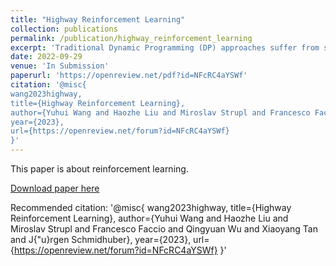 ```yaml
---
title: "Highway Reinforcement Learning"
collection: publications
permalink: /publication/highway_reinforcement_learning
excerpt: 'Traditional Dynamic Programming (DP) approaches suffer from slow backward credit-assignment (CA): only a one-step search is performed at each update. A popular solution for multi-step CA is to use multi-step Bellman operators. Unfortunately, in the control settings, existing methods typically suffer from the large variance of multi-step off-policy corrections or are biased, preventing convergence. To overcome these problems, we introduce a novel multi-step Bellman optimality equation with adaptive lookahead steps. We first derive a new multi-step Value Iteration (VI) method that converges to the optimal Value Function (VF) with an exponential contraction rate but linear computational complexity. Given some trial, our so-called Highway RL performs rapid CA, by picking a policy and a possible lookahead (up to the trial end) that maximize the near-term reward during lookahead plus a DP-based estimate of the cumulative reward for the remaining part of the trial. Highway RL does not require off-policy corrections. Under mild assumptions, it achieves better convergence rates than the traditional one-step Bellman Optimality Operator. We then derive Highway Q-Learning, a convergent multi-step off-policy variant of Q-learning. We show that our Highway algorithms significantly outperform DP approaches on toy tasks. Finally, we propose a deep function approximation variant called Highway DQN. We evaluate it on visual MinAtar Games, outperforming similar multi-step methods.'
date: 2022-09-29
venue: 'In Submission'
paperurl: 'https://openreview.net/pdf?id=NFcRC4aYSWf'
citation: '@misc{
wang2023highway,
title={Highway Reinforcement Learning},
author={Yuhui Wang and Haozhe Liu and Miroslav Strupl and Francesco Faccio and Qingyuan Wu and Xiaoyang Tan and J{\"u}rgen Schmidhuber},
year={2023},
url={https://openreview.net/forum?id=NFcRC4aYSWf}
}'
---
```

This paper is about reinforcement learning.

[Download paper here](https://openreview.net/pdf?id=NFcRC4aYSWf)

Recommended citation: '@misc{
wang2023highway,
title={Highway Reinforcement Learning},
author={Yuhui Wang and Haozhe Liu and Miroslav Strupl and Francesco Faccio and Qingyuan Wu and Xiaoyang Tan and J{\"u}rgen Schmidhuber},
year={2023},
url={https://openreview.net/forum?id=NFcRC4aYSWf}
}'